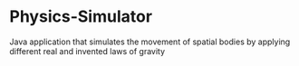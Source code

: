 # Physics-Simulator
Java application that simulates the movement of spatial bodies by applying different real and invented laws of gravity
